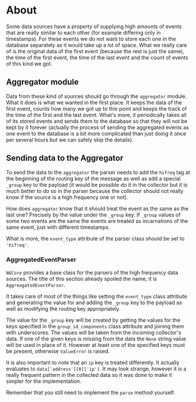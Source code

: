 # About

Some data sources have a property of supplying high amounts of
events that are really similar to each other (for example 
differing only in timestamps). For these events we do not want to
store each one in the database separately as it would
take up a lot of space. What we really care of is the original data
of the first event (because the rest is just the same), the time
of the first event, the time of the last event and the count of
events of this kind we got.

## Aggregator module

Data from these kind of sources should go through the `aggregator`
module. What it does is what we wanted in the first place.
It keeps the data of the first event, counts how many
we got up to this point and keeps the track of the time
of the first and the last event. What's more, it periodically
takes all of its stored events and sends them to the database
so that they will not be kept by it forever
(actually the process of sending the aggregated events as
one event to the database is a bit more complicated than just doing 
it once per several hours but we can safely skip the details).

## Sending data to the Aggregator

To send the data to the `aggregator` the parser needs
to add the `hifreq` tag at the beginning of the routing key
of the message as well as add a special `_group` key 
to the payload (it would be possible do it in the collector 
but it is much better to do so in the parser
because the collector should not really know if the source is
a high frequency one or not).

How does `aggregator` know that it should treat the 
event as the same as the last one? Precisely by
the value under the `_group` key. If `_group` values of some two 
events are the same the events are treated as incarnations of the same event, just with
different timestamps.

What is more, the `event_type` attribute of the parser class should be
set to `'hifreq'`.

### AggregatedEventParser

`N6Core` provides a base class for the parsers of the high frequency
data sources. The title of this section already spoiled the
name, it is `AggreagatedEventParser`.

It takes care of most of the things like setting the `event_type` class attribute
and generating the value for and adding the `_group` key to the
payload as well as modifying the routing key appropriately. 

The value for the `_group` key will be created by getting the values
for the keys specified in the `group_id_components` class attribute and
joining them with underscores. The values will be taken from the
incoming collector's data. If one of the given keys is missing from the
data the `None` string value will be used in place of it. However at
least one of the specified keys must be present, otherwise `ValueError`
is raised.

It is also important to note that an `ip` key is treated
differently. It actually evaluates to `data['address'][0]['ip']`.
It may look strange, however it is a really frequent pattern in the
collected data so it was done to make it simpler for the implementation.

Remember that you still need to implement the `parse` method yourself.

